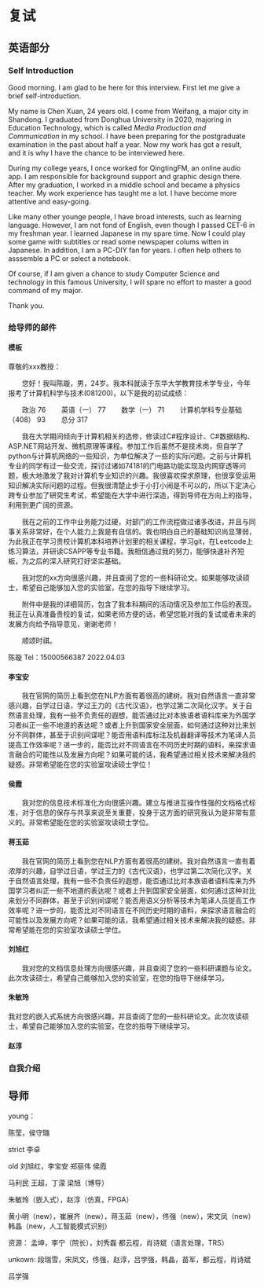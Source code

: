 # 复试

## 英语部分

### Self Introduction

Good morning. I am glad to be here for this interview. First let me give a brief self-introduction.

My name is Chen Xuan, 24 years old. I come from Weifang, a major city in Shandong. I graduated from Donghua University in 2020, majoring in Education Technology, which is called *Media Production and Communication* in my school. I have been preparing for the postgraduate examination in the past about half a year. Now my work has got a result, and it is why I have the chance to be interviewed here.

During my college years, I once worked for QingtingFM, an online audio app. I am responsible for background support and graphic design there. After my graduation, I worked in a middle school and became a physics teacher. My work experience has taught me a lot. I have become more attentive and easy-going.

Like many other younge people, I have broad interests, such as learning language. However, I am not fond of English, even though I passed CET-6 in my freshman year. I learned Japanese in my spare time. Now I could play some game with subtitles or read some newspaper colums witten in Japanese. In addition, I am a PC-DIY fan for years. I often help others to asssemble a PC or select a notebook.

Of course, if I am given a chance to study Computer Science and technology in this famous University, I will spare no effort to master a good command of my major.

Thank you.

### 给导师的邮件

#### 模板

尊敬的xxx教授：

　　您好！我叫陈璇，男，24岁。我本科就读于东华大学教育技术学专业，今年报考了计算机科学与技术(081200)，以下是我的初试成绩：

　　政治 76
　　英语（一） 77
　　数学（一） 71
　　计算机学科专业基础（408） 93
　　总分 317

　　我在大学期间倾向于计算机相关的选修，修读过C#程序设计、C#数据结构、ASP.NET网站开发、微机原理等课程。参加工作后虽然不是技术岗，但自学了python与计算机网络的一些知识，为单位解决了一些的实际问题。之前与计算机专业的同学有过一些交流，探讨过诸如74181的门电路功能实现及内网穿透等问题，极大地激发了我对计算机专业知识的兴趣。我很喜欢探求原理，也很享受运用知识解决实际问题的过程。但我很清楚止步于小打小闹是不可以的，所以下定决心跨专业参加了研究生考试，希望能在大学中进行深造，得到导师在方向上的指导，利用到更广阔的资源。

　　我在之前的工作中业务能力过硬，对部门的工作流程做过诸多改进，并且与同事关系非常好，在个人能力上我是有自信的。我也明白自己的基础知识尚显薄弱，为此我正在学习贵校计算机本科培养计划里的相关课程，学习git，在Leetcode上练习算法，并研读CSAPP等专业书籍。我相信通过我的努力，能够快速补齐短板，为之后的深入研究打好坚实基础。

　　我对您的xx方向很感兴趣，并且查阅了您的一些科研论文。如果能够攻读硕士，希望自己能够加入您的实验室，在您的指导下继续学习。

　　附件中是我的详细简历，包含了我本科期间的活动情况及参加工作后的表现。我正在认真准备贵校的复试，如果老师方便的话，希望您能对我的复试或者未来的发展方向给予指导意见，谢谢老师！

　　顺颂时祺。

陈璇
Tel：15000566387
2022.04.03

#### 李宝安

　　我在官网的简历上看到您在NLP方面有着很高的建树。我对自然语言一直非常感兴趣，自学过日语，学过王力的《古代汉语》，也学过第二次简化汉字。关于自然语言处理，我有一些不负责任的遐想，能否通过比对本族语者语料库来为外国学习者纠正一些不地道的表达呢？或者上升到国家安全层面，如何通过这种对比来划分不同群体，甚至于识别间谍呢？能否用语料库标注及机器翻译等技术为笔译人员提高工作效率呢？进一步的，能否比对不同语言在不同历史时期的语料，来探求语言融合的可能性以及发展方向呢？如果可能的话，我希望通过相关技术来解决我的疑惑。非常希望能在您的实验室攻读硕士学位！

#### 侯霞

　　我对您的信息技术标准化方向很感兴趣。建立与推进互操作性强的文档格式标准，对于信息的保存与共享来说至关重要，投身于这方面的研究我认为是非常有意义的。非常希望能在您的实验室攻读硕士学位。

#### 蒋玉茹

　　我在官网的简历上看到您在NLP方面有着很高的建树。我对自然语言一直有着浓厚的兴趣，自学过日语，学过王力的《古代汉语》，也学过第二次简化汉字。关于自然语言处理，我有一些不负责任的遐想，能否通过比对本族语者语料库来为外国学习者纠正一些不地道的表达呢？或者上升到国家安全层面，如何通过这种对比来划分不同群体，甚至于识别间谍呢？能否用语义分析等技术为笔译人员提高工作效率呢？进一步的，能否比对不同语言在不同历史时期的语料，来探求语言融合的可能性以及发展方向呢？如果可能的话，我希望通过相关技术来解决我的疑惑。非常希望能在您的实验室攻读硕士学位。

#### 刘旭红

　　我对您的文档信息处理方向很感兴趣，并且查阅了您的一些科研课题与论文。此次攻读硕士，希望自己能够加入您的实验室，在您的指导下继续学习。

#### 朱敏玲

我对您的嵌入式系统方向很感兴趣，并且查阅了您的一些科研论文。此次攻读硕士，希望自己能够加入您的实验室，在您的指导下继续学习。

#### 赵淳

### 自我介绍

## 导师

young：

陈莹，侯守璐

strict
李卓

old
刘旭红，李宝安
郑丽伟
侯霞

马利民
王超，丁濛
梁旭（博导）

朱敏玲（嵌入式），赵淳（仿真，FPGA）

黄小明（new），崔展齐（new），蒋玉茹（new），佟强（new），宋文凤（new）
韩晶（new，人工智能模式识别）

资源：
孟坤，李宁（院长），刘秀磊
都云程，肖诗斌（语言处理，TRS）

unkown:
段瑞雪，宋凤文，佟强，赵淳，吕学强，韩晶，苗军，都云程，肖诗斌

吕学强
